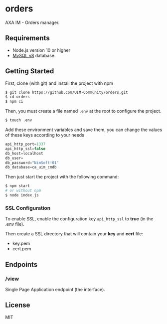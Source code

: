 # orders
AXA IM - Orders manager.

## Requirements

- Node.js version 10 or higher
- [MySQL v8](https://www.mysql.com/fr/) database.

## Getting Started

First, clone (with git) and install the project with npm
```bash
$ git clone https://github.com/UIM-Community/orders.git
$ cd orders
$ npm ci
```

Then, you must create a file named `.env` at the root to configure the project.
```bash
$ touch .env
```

Add these environment variables and save them, you can change the values ​​of these keys according to your needs
```js
api_http_port=1337
api_http_ssl=false
db_host=localhost
db_user=
db_password="NimSoft!01"
db_database=ca_uim_cmdb
```

Then just start the project with the following command:
```bash
$ npm start
# or without npm
$ node index.js
```

### SSL Configuration
To enable SSL, enable the configuration key `api_http_ssl` to **true** (in the .env file).

Then create a SSL directory that will contain your **key** and **cert** file:
- key.pem
- cert.pem

## Endpoints

### /view
Single Page Application endpoint (the interface).

## License
MIT
